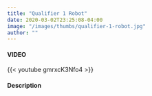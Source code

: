 ```yaml
---
title: "Qualifier 1 Robot"
date: 2020-03-02T23:25:08-04:00
image: "/images/thumbs/qualifier-1-robot.jpg"
author: ""
---
```


#### VIDEO

{{< youtube gmrxcK3Nfo4 >}}
&nbsp;

#### Description